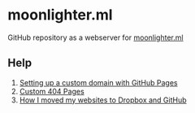 # moonlighter.ml
GitHub repository as a webserver for [moonlighter.ml](http://moonlighter.ml/)

## Help
1. [Setting up a custom domain with GitHub Pages](https://help.github.com/articles/setting-up-a-custom-domain-with-github-pages/)
2. [Custom 404 Pages](https://help.github.com/articles/custom-404-pages/)
3. [How I moved my websites to Dropbox and GitHub](http://alexcican.com/post/guide-hosting-website-dropbox-github/)
